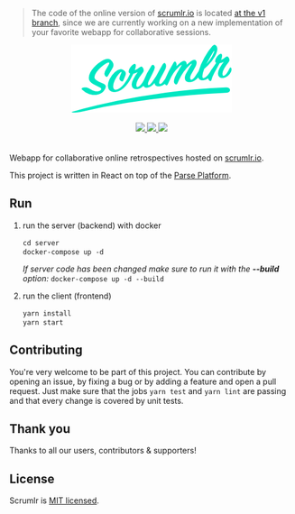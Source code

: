 > The code of the online version of [scrumlr.io](https://scrumlr.io) is located
> [at the v1 branch](https://github.com/inovex/scrumlr.io/tree/v1), since we are currently working on a new 
> implementation of your favorite webapp for collaborative sessions.

<div align="center" markdown="1" style="margin-bottom: 2.5em">
  <p>
    <img src="scrumlr.png" alt="scrumlr.io" style="width: 284px; max-width: 80%; height: auto;" />
  </p>
  <p>
    <a href="https://depfu.com" alt="Dependency Status">
      <img src="https://badges.depfu.com/badges/e64e883c9b747da1bb9ea8e24759a2aa/status.svg"/>
    </a>
    <a href="https://depfu.com/github/inovex/scrumlr.io?project_id=17033" alt="Dependency Status">
      <img src="https://badges.depfu.com/badges/e64e883c9b747da1bb9ea8e24759a2aa/overview.svg"/>
    </a>
    <a href="https://depfu.com/github/inovex/scrumlr.io?project_id=17033" alt="Dependency Status">
      <img src="https://badges.depfu.com/badges/e64e883c9b747da1bb9ea8e24759a2aa/count.svg"/>
    </a>
  </p>
</div>

Webapp for collaborative online retrospectives hosted on [scrumlr.io](https://scrumlr.io).

This project is written in React on top of the [Parse Platform](https://parseplatform.org/).

## Run

1. run the server (backend) with docker

    ```
    cd server
    docker-compose up -d
    ```

    *If server code has been changed make sure to run it with the **--build** option:* `docker-compose up -d --build`

2. run the client (frontend)

    ```
    yarn install
    yarn start
    ```

## Contributing

You're very welcome to be part of this project. You can contribute by opening an issue, by
fixing a bug or by adding a feature and open a pull request. Just make sure that the jobs
`yarn test` and `yarn lint` are passing and that every change is covered by unit tests.

## Thank you

Thanks to all our users, contributors & supporters!

## License

Scrumlr is [MIT licensed](https://github.com/inovex/scrumlr.io/blob/main/LICENSE).
